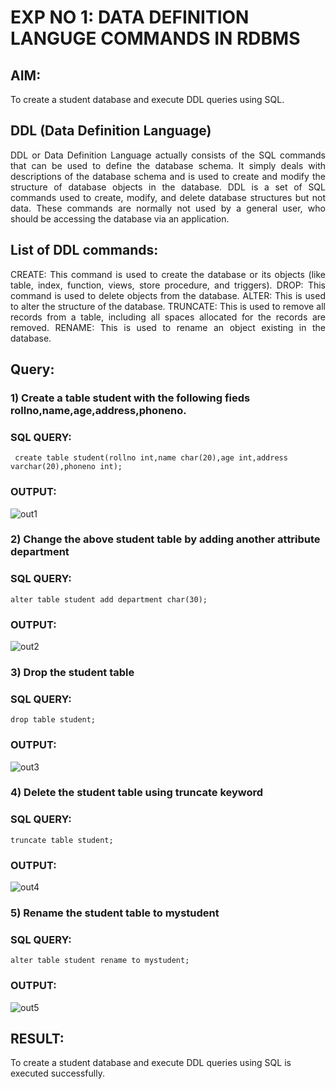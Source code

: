 # EXP NO 1: DATA DEFINITION LANGUGE COMMANDS IN RDBMS

## AIM:
To create a student database and execute DDL queries using SQL.


## DDL (Data Definition Language)
<div align="justify">
DDL or Data Definition Language actually consists of the SQL commands that can be used to define the database schema. It simply deals with descriptions of the database schema and is used to create and modify the structure of database objects in the database. DDL is a set of SQL commands used to create, modify, and delete database structures but not data. These commands are normally not used by a general user, who should be accessing the database via an application.
</div>
 
## List of DDL commands: 
<div align="justify">
CREATE: This command is used to create the database or its objects (like table, index, function, views, store procedure, and triggers).
DROP: This command is used to delete objects from the database.
ALTER: This is used to alter the structure of the database.
TRUNCATE: This is used to remove all records from a table, including all spaces allocated for the records are removed.
RENAME: This is used to rename an object existing in the database.
</div>

## Query:
### 1) Create a table student with the following fieds rollno,name,age,address,phoneno.

### SQL QUERY: 
```
 create table student(rollno int,name char(20),age int,address varchar(20),phoneno int);
```
### OUTPUT:

![out1](https://github.com/deepikasrinivasans/G2_DBMS/assets/119393935/037ab0ac-e2b7-48f5-9299-437288d1f983)
### 2) Change the above student table by adding another attribute department
### SQL QUERY: 
```
alter table student add department char(30);
```
### OUTPUT:
![out2](https://github.com/deepikasrinivasans/G2_DBMS/assets/119393935/a1b03bd4-0cfe-43f9-bef1-75a6437ea81c)
### 3) Drop the student table
 ### SQL QUERY: 
```
drop table student;
```
### OUTPUT:
![out3](https://github.com/deepikasrinivasans/G2_DBMS/assets/119393935/928b37df-5fbf-4837-9f35-3479845ca32b)
### 4) Delete the student table using truncate keyword
### SQL QUERY: 
```
truncate table student;
```
### OUTPUT:
![out4](https://github.com/deepikasrinivasans/G2_DBMS/assets/119393935/04feecc3-6236-47ac-95da-25f63b40a3bc)
### 5) Rename the student table to mystudent
### SQL QUERY: 
```
alter table student rename to mystudent;
```
### OUTPUT:
![out5](https://github.com/deepikasrinivasans/G2_DBMS/assets/119393935/e33618a8-2871-45e2-a350-909602696840)
## RESULT:
To create a student database and execute DDL queries using SQL is executed successfully.

